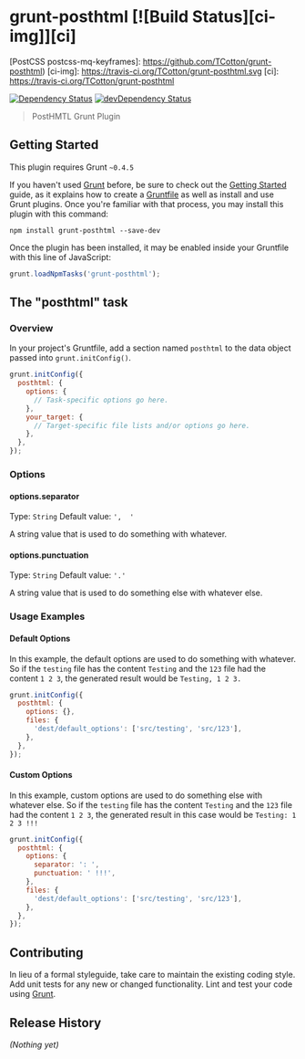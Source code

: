 # grunt-posthtml  [![Build Status][ci-img]][ci]

[PostCSS postcss-mq-keyframes]: https://github.com/TCotton/grunt-posthtml)
[ci-img]: https://travis-ci.org/TCotton/grunt-posthtml.svg
[ci]: https://travis-ci.org/TCotton/grunt-posthtml

[![Dependency Status](https://david-dm.org/tcotton/grunt-posthtml.svg?style=flat-square)](https://david-dm.org/tcotton/grunt-posthtml)
[![devDependency Status](https://david-dm.org/tcotton/grunt-posthtml/dev-status.svg?style=flat-square)](https://david-dm.org/tcotton/grunt-posthtml#info=devDependencies)

> PostHMTL Grunt Plugin

## Getting Started
This plugin requires Grunt `~0.4.5`

If you haven't used [Grunt](http://gruntjs.com/) before, be sure to check out the [Getting Started](http://gruntjs.com/getting-started) guide, as it explains how to create a [Gruntfile](http://gruntjs.com/sample-gruntfile) as well as install and use Grunt plugins. Once you're familiar with that process, you may install this plugin with this command:

```shell
npm install grunt-posthtml --save-dev
```

Once the plugin has been installed, it may be enabled inside your Gruntfile with this line of JavaScript:

```js
grunt.loadNpmTasks('grunt-posthtml');
```

## The "posthtml" task

### Overview
In your project's Gruntfile, add a section named `posthtml` to the data object passed into `grunt.initConfig()`.

```js
grunt.initConfig({
  posthtml: {
    options: {
      // Task-specific options go here.
    },
    your_target: {
      // Target-specific file lists and/or options go here.
    },
  },
});
```

### Options

#### options.separator
Type: `String`
Default value: `',  '`

A string value that is used to do something with whatever.

#### options.punctuation
Type: `String`
Default value: `'.'`

A string value that is used to do something else with whatever else.

### Usage Examples

#### Default Options
In this example, the default options are used to do something with whatever. So if the `testing` file has the content `Testing` and the `123` file had the content `1 2 3`, the generated result would be `Testing, 1 2 3.`

```js
grunt.initConfig({
  posthtml: {
    options: {},
    files: {
      'dest/default_options': ['src/testing', 'src/123'],
    },
  },
});
```

#### Custom Options
In this example, custom options are used to do something else with whatever else. So if the `testing` file has the content `Testing` and the `123` file had the content `1 2 3`, the generated result in this case would be `Testing: 1 2 3 !!!`

```js
grunt.initConfig({
  posthtml: {
    options: {
      separator: ': ',
      punctuation: ' !!!',
    },
    files: {
      'dest/default_options': ['src/testing', 'src/123'],
    },
  },
});
```

## Contributing
In lieu of a formal styleguide, take care to maintain the existing coding style. Add unit tests for any new or changed functionality. Lint and test your code using [Grunt](http://gruntjs.com/).

## Release History
_(Nothing yet)_
